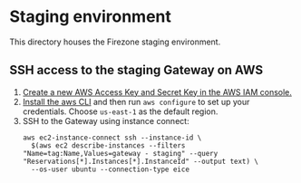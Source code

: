 # Staging environment

This directory houses the Firezone staging environment.

## SSH access to the staging Gateway on AWS

1. [Create a new AWS Access Key and Secret Key in the AWS IAM console.](https://docs.aws.amazon.com/IAM/latest/UserGuide/id_credentials_access-keys.html#Using_CreateAccessKey)
1. [Install the aws CLI](https://docs.aws.amazon.com/cli/latest/userguide/getting-started-install.html)
   and then run `aws configure` to set up your credentials. Choose `us-east-1`
   as the default region.
1. SSH to the Gateway using instance connect:
   ```
   aws ec2-instance-connect ssh --instance-id \
     $(aws ec2 describe-instances --filters "Name=tag:Name,Values=gateway - staging" --query "Reservations[*].Instances[*].InstanceId" --output text) \
     --os-user ubuntu --connection-type eice
   ```
